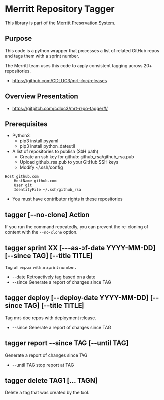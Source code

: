 # Merritt Repository Tagger

This library is part of the [Merritt Preservation System](https://github.com/CDLUC3/mrt-doc).

## Purpose

This code is a python wrapper that processes a list of related GitHub repos and tags them with a sprint number.

The Merritt team uses this code to apply consistent tagging across 20+ repositories.

- https://github.com/CDLUC3/mrt-doc/releases

## Overview Presentation

- https://gitpitch.com/cdluc3/mrt-repo-tagger#/

## Prerequisites
- Python3
  - pip3 install pyyaml
  - pip3 install python_dateutil
- A list of repositories to publish (SSH path)
  - Create an ssh key for github: github_rsa/github_rsa.pub
  - Upload github_rsa.pub to your GitHub SSH keys
  - Modify ~/.ssh/config
```
Host github.com
	HostName github.com
	User git
	IdentityFile ~/.ssh/github_rsa
```
- You must have contributor rights in these repositories

## tagger [--no-clone] Action

If you run the command repeatedly, you can prevent the re-cloning of content with the `--no-clone` option.

## tagger sprint XX [---as-of-date YYYY-MM-DD] [--since TAG] [--title TITLE]

Tag all repos with a sprint number.

- --date Retroactively tag based on a date
- --since Generate a report of changes since TAG

## tagger deploy [--deploy-date YYYY-MM-DD] [--since TAG] [--title TITLE]

Tag mrt-doc repos with deployment release.

- --since Generate a report of changes since TAG

## tagger report --since TAG [--until TAG]

Generate a report of changes since TAG

- --until TAG stop report at TAG

## tagger delete TAG1 [... TAGN]

Delete a tag that was created by the tool.
